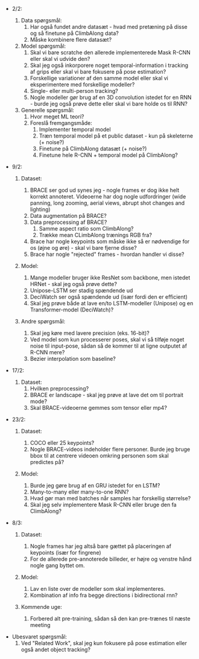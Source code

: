 -   2/2:

    1. Data spørgsmål:
        1. Har også fundet andre datasæt - hvad med pretæning på disse og så finetune på ClimbAlong data?
        2. Måske kombinere flere datasæt?
    2. Model spørgsmål:
        1. Skal vi bare scratche den allerede implementerede Mask R-CNN eller skal vi udvide den?
        2. Skal jeg også inkorporere noget temporal-information i tracking af grips eller skal vi bare fokusere på pose estimation?
        3. Forskellige variationer af den samme model eller skal vi eksperimentere med forskellige modeller?
        4. Single- eller multi-person tracking?
        5. Nogle modeller gør brug af en 3D convolution istedet for en RNN - burde jeg også prøve dette eller skal vi bare holde os til RNN?
    3. Generelle spørgsmål:
        1. Hvor meget ML teori?
        2. Foreslå fremgangsmåde:
            1. Implementer temporal model
            2. Træn temporal model på et public dataset - kun på skeleterne (+ noise?)
            3. Finetune på ClimbAlong datasæt (+ noise?)
            4. Finetune hele R-CNN + temporal model på ClimbAlong?

-   9/2:

    1. Dataset:

        1. BRACE ser god ud synes jeg - nogle frames er dog ikke helt korrekt annoteret. Videoerne har dog nogle udfordringer (wide panning, long zooming, aerial views, abrupt shot changes and lighting)
        2. Data augmentation på BRACE?
        3. Data preprocessing af BRACE?
            1. Samme aspect ratio som ClimbAlong?
            2. Trække mean CLimbAlong trænings RGB fra?
        4. Brace har nogle keypoints som måske ikke så er nødvendige for os (øjne og øre) - skal vi bare fjerne disse?
        5. Brace har nogle "rejected" frames - hvordan handler vi disse?

    2. Model:

        1. Mange modeller bruger ikke ResNet som backbone, men istedet HRNet - skal jeg også prøve dette?
        2. Unipose-LSTM ser stadig spændende ud
        3. DeciWatch ser også spændende ud (især fordi den er efficient)
        4. Skal jeg prøve både at lave en/to LSTM-modeller (Unipose) og en Transformer-model (DeciWatch)?

    3. Andre spørgsmål:
        1. Skal jeg køre med lavere precision (eks. 16-bit)?
        2. Ved model som kun processerer poses, skal vi så tilføje noget noise til input-pose, sådan så de kommer til at ligne outputet af R-CNN mere?
        3. Bezier interpolation som baseline?

- 17/2:
    1. Dataset:
        1. Hvilken preprocessing?
        2. BRACE er landscape - skal jeg prøve at lave det om til portrait mode?
        3. Skal BRACE-videoerne gemmes som tensor eller mp4?

- 23/2:
    1. Dataset:
        1. COCO eller 25 keypoints?
        2. Nogle BRACE-videos indeholder flere personer. Burde jeg bruge bbox til at centrere videoen omkring personen som skal predictes på?

    2. Model:
        1. Burde jeg gøre brug af en GRU istedet for en LSTM?
        2. Many-to-many eller many-to-one RNN?
        3. Hvad gør man med batches når samples har forskellig størrelse?
        4. Skal jeg selv implementere Mask R-CNN eller bruge den fa ClimbAlong?
- 8/3:
    1. Dataset: 
        1. Nogle frames har jeg altså bare gættet på placeringen af keypoints (især for fingrene)
        2. For de allerede pre-annoterede billeder, er højre og venstre hånd nogle gang byttet om.
    
    2. Model:
        1. Lav en liste over de modeller som skal implementeres.
        2. Kombination af info fra begge directions i bidirectional rnn?

    2. Kommende uge:
        1. Forbered alt pre-training, sådan så den kan pre-trænes til næste meeting

*   Ubesvaret spørgsmål:
    1. Ved "Related Work", skal jeg kun fokusere på pose estimation eller også andet object tracking?
